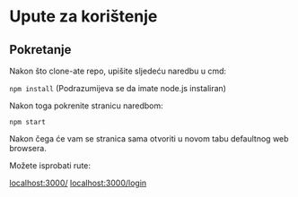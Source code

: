 # Upute za korištenje

## Pokretanje

Nakon što clone-ate repo, upišite sljedeću naredbu u cmd:

`npm install`
(Podrazumijeva se da imate node.js instaliran)

Nakon toga pokrenite stranicu naredbom:

`npm start`

Nakon čega će vam se stranica sama otvoriti u novom tabu defaultnog web browsera.

Možete isprobati rute:

<localhost:3000/>
<localhost:3000/login>
